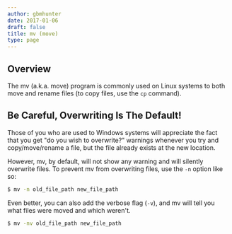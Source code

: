 ```yaml
---
author: gbmhunter
date: 2017-01-06
draft: false
title: mv (move)
type: page
---
```


## Overview

The mv (a.k.a. move) program is commonly used on Linux systems to both move and rename files (to copy files, use the `cp` command).

## Be Careful, Overwriting Is The Default!

Those of you who are used to Windows systems will appreciate the fact that you get "do you wish to overwrite?" warnings whenever you try and copy/move/rename a file, but the file already exists at the new location.

However, mv, by default, will not show any warning and will silently overwrite files. To prevent mv from overwriting files, use the `-n` option like so:

```sh    
$ mv -n old_file_path new_file_path
```

Even better, you can also add the verbose flag (`-v`), and mv will tell you what files were moved and which weren't.

```sh    
$ mv -nv old_file_path new_file_path
```